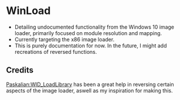 # WinLoad
- Detailing undocumented functionality from the Windows 10 image loader, primarily focused on module resolution and mapping.
- Currently targeting the x86 image loader.
- This is purely documentation for now. In the future, I might add recreations of reversed functions.

## Credits
[Paskalian:WID_LoadLibrary](https://github.com/paskalian/WID_LoadLibrary) has been a great help in reversing certain aspects of the image loader, aswell as my inspiration for making this.
